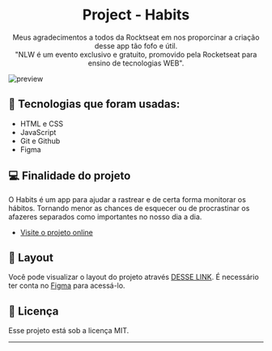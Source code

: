 <h1 align="center"> Project - Habits </h1>
<p align="center">Meus agradecimentos a todos da Rocktseat em nos proporcinar a criação desse app tão fofo e útil. <br>"NLW é um evento exclusivo e gratuito, promovido pela Rocketseat para ensino de tecnologias WEB".<br/></p>

![preview](https://user-images.githubusercontent.com/107327264/213872481-9a2a9339-7024-442f-aa96-f8c8ea48672f.jpg)

##  🚀 Tecnologias que foram usadas:

- HTML e CSS
- JavaScript
- Git e Github
- Figma

##  💻 Finalidade do projeto

O Habits é um app para ajudar a rastrear e de certa forma monitorar os hábitos. Tornando menor as chances de esquecer ou de procrastinar os afazeres separados como 
importantes no nosso dia a dia. 

- [Visite o projeto online](https://maykbrito.github.io/nlw-setup)

## 🔖 Layout

Você pode visualizar o layout do projeto através [DESSE LINK](https://www.figma.com/community/file/1195327109778210238). É necessário ter conta no [Figma](https://figma.com) para acessá-lo.

## :memo: Licença

Esse projeto está sob a licença MIT.

---


